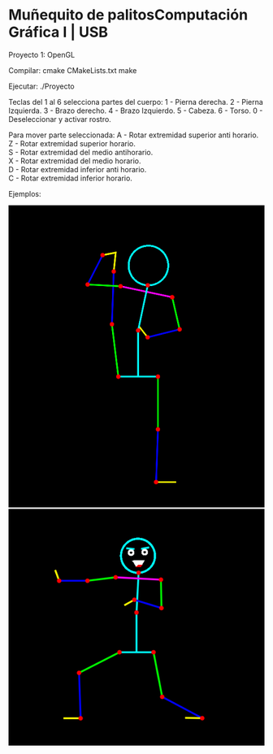 # Muñequito de palitosComputación Gráfica I | USB
Proyecto 1: OpenGL 

Compilar:
cmake CMakeLists.txt
make

Ejecutar:
./Proyecto

Teclas del 1 al 6 selecciona partes del cuerpo:
1 - Pierna derecha.
2 - Pierna Izquierda.
3 - Brazo derecho.
4 - Brazo Izquierdo.
5 - Cabeza.
6 - Torso.
0 - Deseleccionar y activar rostro.

Para mover parte seleccionada:
A - Rotar extremidad superior anti horario.  
Z - Rotar extremidad superior horario.  
S - Rotar extremidad del medio antihorario.  
X - Rotar extremidad del medio horario.  
D - Rotar extremidad inferior anti horario.  
C - Rotar extremidad inferior horario. 

Ejemplos:

![Alt text](/ejemplo.png?raw=true "Ejemplo OpenGL")
![Alt text](/pose.jpg?raw=true "Ejemplo OpenGL")
